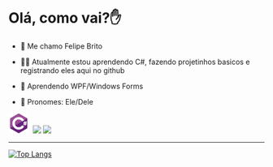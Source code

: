 # Olá, como vai?✋

- 🌱 Me chamo Felipe Brito

- 👨‍💻 Atualmente estou aprendendo C#, fazendo projetinhos basicos e registrando eles aqui no github

- 📕 Aprendendo WPF/Windows Forms

- 🧑 Pronomes: Ele/Dele
<div>
   <img src="https://github.com/devicons/devicon/blob/master/icons/csharp/csharp-original.svg" title="CSharp" alt="CSharp" width="40" height="40"/>&nbsp;

  <img src="https://img.shields.io/badge/.NET-5C2D91?style=for-the-badge&logo=.net&logoColor=white">

  <img src="https://img.shields.io/badge/Windows-0078D6?style=for-the-badge&logo=windows&logoColor=white">
</div>

<hr>

[![Top Langs](https://github-readme-stats.vercel.app/api/top-langs/?username=cabocloCharles&layout=donut-vertical)](https://github.com/anuraghazra/github-readme-stats)

